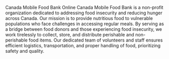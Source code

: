 Canada Mobile Food Bank Online
Canada Mobile Food Bank is a non-profit organization dedicated to addressing food insecurity and reducing hunger across Canada. Our mission is to provide nutritious food to vulnerable populations who face challenges in accessing regular meals. By serving as a bridge between food donors and those experiencing food insecurity, we work tirelessly to collect, store, and distribute perishable and non-perishable food items. Our dedicated team of volunteers and staff ensures efficient logistics, transportation, and proper handling of food, prioritizing safety and quality.